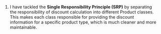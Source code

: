 1) I have tackled the **Single Responsibility Principle (SRP)** by separating the responsibility of discount calculation into different Product classes. This makes each class responsible for providing the discount information for a specific product type, which is much cleaner and more maintainable.
